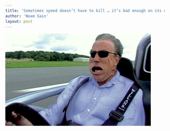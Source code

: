 ```yaml
---
title: 'Sometimes speed doesn’t have to kill … it’s bad enough on its own'
author: 'Noam Sain'
layout: post
---
```


![Jeremy-at-speed](/assets/2013/2013-06-Jeremy-at-speed.png)